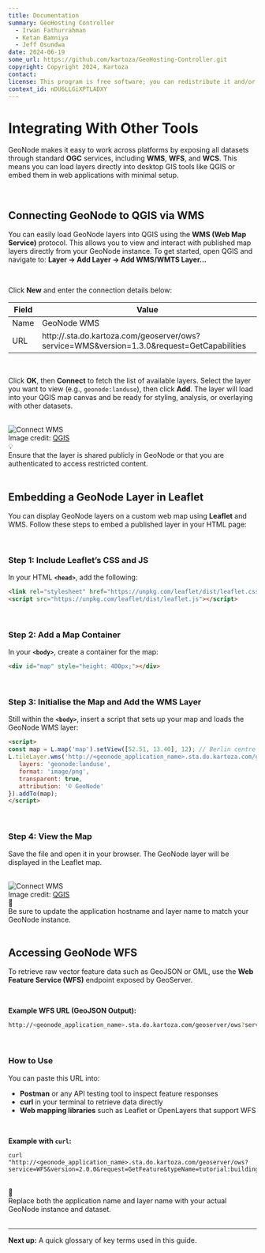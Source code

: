 ```yaml
---
title: Documentation
summary: GeoHosting Controller
  - Irwan Fathurrahman
  - Ketan Bamniya
  - Jeff Osundwa
date: 2024-06-19
some_url: https://github.com/kartoza/GeoHosting-Controller.git
copyright: Copyright 2024, Kartoza
contact:
license: This program is free software; you can redistribute it and/or modify it under the terms of the GNU Affero General Public License as published by the Free Software Foundation; either version 3 of the License, or (at your option) any later version.
context_id: nDU6LLGiXPTLADXY
---
```


# Integrating With Other Tools

GeoNode makes it easy to work across platforms by exposing all datasets through standard **OGC** services, including **WMS**, **WFS**, and **WCS**. This means you can load layers directly into desktop GIS tools like QGIS or embed them in web applications with minimal setup.

<br>

## Connecting GeoNode to QGIS via WMS

You can easily load GeoNode layers into QGIS using the **WMS (Web Map Service)** protocol. This allows you to view and interact with published map layers directly from your GeoNode instance. To get started, open QGIS and navigate to: **Layer → Add Layer → Add WMS/WMTS Layer…**

<br>

Click **New** and enter the connection details below:

<table class="my-table-style">
<thead>
   <tr>
      <th>Field</th>
      <th>Value</th>
   </tr>
</thead>
<tbody>
   <tr>
      <td>Name</td>
      <td>GeoNode WMS</td>
   </tr>
   <tr>
      <td>URL</td>
      <td>http://<geonode_application_name>.sta.do.kartoza.com/geoserver/ows?service=WMS&version=1.3.0&request=GetCapabilities</td>
   </tr>
</tbody>
</table>

<br>

Click **OK**, then **Connect** to fetch the list of available layers. Select the layer you want to view (e.g., `geonode:landuse`), then click **Add**. The layer will load into your QGIS map canvas and be ready for styling, analysis, or overlaying with other datasets.

<br>

<div class="image-with-caption">
  <img src="../../img/geonode-img-11-12.png" alt="Connect WMS">
  <div class="caption">
    Image credit: <a href="https://qgis.org/" target="_blank">QGIS</a>
  </div>
</div>

<div class="alert alert-hint">
  <div class="alert-icon">💡</div>
  <div class="alert-text">
    Ensure that the layer is shared publicly in GeoNode or that you are authenticated to access restricted content.
  </div>
</div>

<br>

## Embedding a GeoNode Layer in Leaflet

You can display GeoNode layers on a custom web map using **Leaflet** and WMS. Follow these steps to embed a published layer in your HTML page:

<br>

### Step 1: Include Leaflet’s CSS and JS

In your HTML **`<head>`**, add the following:

```html
<link rel="stylesheet" href="https://unpkg.com/leaflet/dist/leaflet.css"/>
<script src="https://unpkg.com/leaflet/dist/leaflet.js"></script>
```

<br>

### Step 2: Add a Map Container

In your **`<body>`**, create a container for the map:

```html
<div id="map" style="height: 400px;"></div>
```

<br>

### Step 3: Initialise the Map and Add the WMS Layer

Still within the **`<body>`**, insert a script that sets up your map and loads the GeoNode WMS layer:
 
```html
<script>
const map = L.map('map').setView([52.51, 13.40], 12); // Berlin centre
L.tileLayer.wms('http://<geonode_application_name>.sta.do.kartoza.com/geoserver/ows', {
   layers: 'geonode:landuse',
   format: 'image/png',
   transparent: true,
   attribution: '© GeoNode'
}).addTo(map);
</script>
```

<br>

### Step 4: View the Map

Save the file and open it in your browser. The GeoNode layer will be displayed in the Leaflet map.

<br>

<div class="image-with-caption">
  <img src="../../img/geonode-img-11-13.png" alt="Connect WMS">
  <div class="caption">
    Image credit: <a href="https://qgis.org/" target="_blank">QGIS</a>
  </div>
</div>

<div class="alert alert-note">
  <div class="alert-icon">📝</div>
  <div class="alert-text">
    Be sure to update the application hostname and layer name to match your GeoNode instance.
  </div>
</div>

<br>

## Accessing GeoNode WFS

To retrieve raw vector feature data such as GeoJSON or GML, use the **Web Feature Service (WFS)** endpoint exposed by GeoServer.

<br>

**Example WFS URL (GeoJSON Output):**

```bash
http://<geonode_application_name>.sta.do.kartoza.com/geoserver/ows?service=WFS&version=2.0.0&request=GetFeature&typeName=tutorial:buildings&outputFormat=application/json
```

<br>

### How to Use

You can paste this URL into:

- **Postman** or any API testing tool to inspect feature responses
- **curl** in your terminal to retrieve data directly
- **Web mapping libraries** such as Leaflet or OpenLayers that support WFS

<br>

**Example with `curl`:**

```
curl "http://<geonode_application_name>.sta.do.kartoza.com/geoserver/ows?service=WFS&version=2.0.0&request=GetFeature&typeName=tutorial:buildings&outputFormat=application/json"
```

<br>

<div class="alert alert-note">
  <div class="alert-icon">📝</div>
  <div class="alert-text">
    Replace both the application name and layer name with your actual GeoNode instance and dataset.
  </div>
</div>

<br>

---

**Next up:** A quick glossary of key terms used in this guide.

<br>
